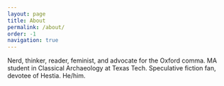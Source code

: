 ```yaml
---
layout: page
title: About
permalink: /about/
order: -1
navigation: true
---
```

Nerd, thinker, reader, feminist, and advocate for the Oxford comma. MA student in Classical Archaeology at Texas Tech. Speculative fiction fan, devotee of Hestia. He/him.